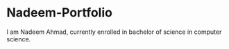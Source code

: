 # Nadeem-Portfolio
I am Nadeem Ahmad, currently enrolled in bachelor of science in computer science.
